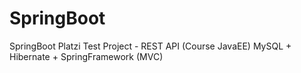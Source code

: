 # SpringBoot
SpringBoot Platzi Test Project - REST API (Course JavaEE)
MySQL + Hibernate + SpringFramework (MVC)
